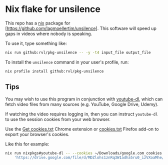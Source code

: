 # Nix flake for unsilence

This repo has a [nix](https://nixos.org/manual/nix/stable/) package
for [https://github.com/lagmoellertim/unsilence]. This software will
speed up gaps in videos where nobody is speaking.

To use it, type something like:

```bash
nix run github:rvl/pkg-unsilence -- -y -t4 input_file output_file
```

To install the `unsilence` command in your user's profile, run:

```bash
nix profile install github:rvl/pkg-unsilence
```

## Tips

You may wish to use this program in conjunction with
[youtube-dl](https://youtube-dl.org/), which can fetch video files
from many sources (e.g. YouTube, Google Drive, Udemy).

If watching the video requires logging in, then you can instruct
`youtube-dl` to use the session cookies from your web browser.

Use the [Get cookies.txt](https://chrome.google.com/webstore/detail/get-cookiestxt/bgaddhkoddajcdgocldbbfleckgcbcid) Chrome extension
or [cookies.txt](https://github.com/lennonhill/cookies-txt) Firefox add-on to export your browser's cookies.

Like this for example:

```bash
nix run nixpkgs#youtube-dl -- --cookies ~/Downloads/google.com_cookies.txt \
    'https://drive.google.com/file/d/MDZlohs1znRq3W1adha5ru0_izVXoaMhe/view'
```
